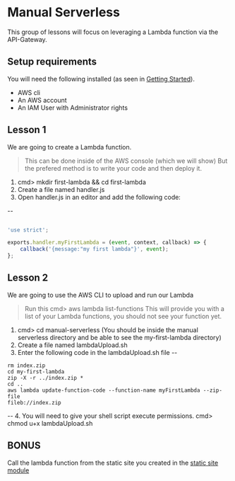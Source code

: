 # Manual Serverless
This group of lessons will focus on leveraging a Lambda function via the API-Gateway.





## Setup requirements
You will need the following installed (as seen in [Getting Started](../getting-started/README.md)).

* AWS cli
* An AWS account
* An IAM User with Administrator rights

## Lesson 1
We are going to create a Lambda function.

> This can be done inside of the AWS console (which we will show)
> But the prefered method is to write your code and then deploy it.

1. cmd> mkdir first-lambda && cd first-lambda
2. Create a file named handler.js
3. Open handler.js in an editor and add the following code:

--
```javascript

'use strict';

exports.handler.myFirstLambda = (event, context, callback) => {
    callback('{message:"my first lambda"}', event);  
};

```


## Lesson 2
We are going to use the AWS CLI to upload and run our Lambda

> Run this cmd> aws lambda list-functions
This will provide you with a list of your Lambda functions, you should not see your function yet.

1. cmd> cd manual-serverless   (You should be inside the manual serverless directory and be able to see the my-first-lambda directory)
2. Create a file named lambdaUpload.sh
3. Enter the following code in the lambdaUpload.sh file
--
```
rm index.zip
cd my-first-lambda
zip -X -r ../index.zip *
cd ..
aws lambda update-function-code --function-name myFirstLambda --zip-file
fileb://index.zip

```
--
4. You will need to give your shell script execute permissions.  cmd> chmod u+x lambdaUpload.sh





## BONUS
Call the lambda function from the static site you created in the [static site module](../static-site-serverless/README.md)
